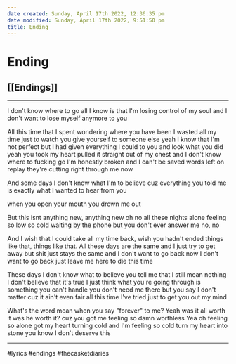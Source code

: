 ```yaml
---
date created: Sunday, April 17th 2022, 12:36:35 pm
date modified: Sunday, April 17th 2022, 9:51:50 pm
title: Ending
---
```

# Ending
## [[Endings]]

---

I don't know where to go
all I know is that I'm losing control of my soul
and I don't want to lose myself anymore to you

All this time that I spent
wondering where you have been
I wasted all my time
just to watch you give yourself to someone else
yeah I know that I'm not perfect
but I had given everything I could to you
and look what you did
yeah you took my heart
pulled it straight out of my chest
and I don't know where to fucking go
I'm honestly broken
and I can't be saved
words left on replay
they're cutting right through me now

And some days
I don't know what I'm to believe
cuz everything you told me is exactly what I wanted to hear from you

when you open your mouth
you drown me out

But this isnt anything new,
anything new oh no
all these nights alone
feeling so low
so cold waiting by the phone
but you don't ever answer me
no, no

And I wish that I could take all my time back,
wish you hadn't ended things like that, things like that.
All these days are the same
and I just try to get away
but shit just stays the same and
I don't want to go back now
I don't want to go back
just leave me here to die this time

These days I don't know what to believe
you tell me that I still mean nothing
I don't believe that it's true
I just think what you're going through
is something you can't handle
you don't need me there
but you say I don't matter
cuz it ain't even fair
all this time I've tried
just to get you out my mind

What's the word mean
when you say "forever" to me?
Yeah was it all worth it
was he worth it?
cuz you got me feeling
so damn worthless
Yea oh feeling so alone
got my heart turning cold
and I'm feeling so cold
turn my heart into stone
you know I don't deserve this

---

#lyrics #endings #thecasketdiaries
